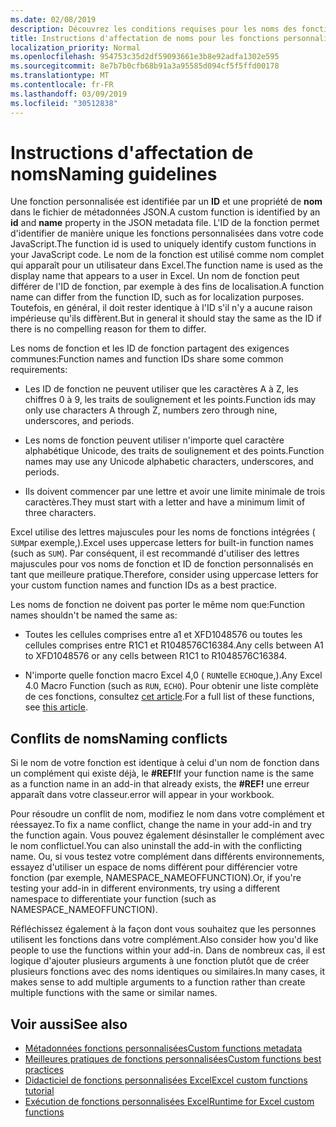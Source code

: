 ```yaml
---
ms.date: 02/08/2019
description: Découvrez les conditions requises pour les noms des fonctions personnalisées Excel et éviter les pièges de dénomination courants.
title: Instructions d'affectation de noms pour les fonctions personnalisées dans Excel (aperçu)
localization_priority: Normal
ms.openlocfilehash: 954753c35d2df59093661e3b8e92adfa1302e595
ms.sourcegitcommit: 8e7b7b0cfb68b91a3a95585d094cf5f5ffd00178
ms.translationtype: MT
ms.contentlocale: fr-FR
ms.lasthandoff: 03/09/2019
ms.locfileid: "30512838"
---
```

# <a name="naming-guidelines"></a><span data-ttu-id="49999-103">Instructions d'affectation de noms</span><span class="sxs-lookup"><span data-stu-id="49999-103">Naming guidelines</span></span>

<span data-ttu-id="49999-104">Une fonction personnalisée est identifiée par un **ID** et une propriété de **nom** dans le fichier de métadonnées JSON.</span><span class="sxs-lookup"><span data-stu-id="49999-104">A custom function is identified by an **id** and **name** property in the JSON metadata file.</span></span> <span data-ttu-id="49999-105">L'ID de la fonction permet d'identifier de manière unique les fonctions personnalisées dans votre code JavaScript.</span><span class="sxs-lookup"><span data-stu-id="49999-105">The function id is used to uniquely identify custom functions in your JavaScript code.</span></span> <span data-ttu-id="49999-106">Le nom de la fonction est utilisé comme nom complet qui apparaît pour un utilisateur dans Excel.</span><span class="sxs-lookup"><span data-stu-id="49999-106">The function name is used as the display name that appears to a user in Excel.</span></span> <span data-ttu-id="49999-107">Un nom de fonction peut différer de l'ID de fonction, par exemple à des fins de localisation.</span><span class="sxs-lookup"><span data-stu-id="49999-107">A function name can differ from the function ID, such as for localization purposes.</span></span> <span data-ttu-id="49999-108">Toutefois, en général, il doit rester identique à l'ID s'il n'y a aucune raison impérieuse qu'ils diffèrent.</span><span class="sxs-lookup"><span data-stu-id="49999-108">But in general it should stay the same as the ID if there is no compelling reason for them to differ.</span></span>

<span data-ttu-id="49999-109">Les noms de fonction et les ID de fonction partagent des exigences communes:</span><span class="sxs-lookup"><span data-stu-id="49999-109">Function names and function IDs share some common requirements:</span></span>

- <span data-ttu-id="49999-110">Les ID de fonction ne peuvent utiliser que les caractères A à Z, les chiffres 0 à 9, les traits de soulignement et les points.</span><span class="sxs-lookup"><span data-stu-id="49999-110">Function ids may only use characters A through Z, numbers zero through nine, underscores, and periods.</span></span>

- <span data-ttu-id="49999-111">Les noms de fonction peuvent utiliser n'importe quel caractère alphabétique Unicode, des traits de soulignement et des points.</span><span class="sxs-lookup"><span data-stu-id="49999-111">Function names may use any Unicode alphabetic characters, underscores, and periods.</span></span>

- <span data-ttu-id="49999-112">Ils doivent commencer par une lettre et avoir une limite minimale de trois caractères.</span><span class="sxs-lookup"><span data-stu-id="49999-112">They must start with a letter and have a minimum limit of three characters.</span></span>

<span data-ttu-id="49999-113">Excel utilise des lettres majuscules pour les noms de fonctions intégrées ( `SUM`par exemple,).</span><span class="sxs-lookup"><span data-stu-id="49999-113">Excel uses uppercase letters for built-in function names (such as `SUM`).</span></span> <span data-ttu-id="49999-114">Par conséquent, il est recommandé d'utiliser des lettres majuscules pour vos noms de fonction et ID de fonction personnalisés en tant que meilleure pratique.</span><span class="sxs-lookup"><span data-stu-id="49999-114">Therefore, consider using uppercase letters for your custom function names and function IDs as a best practice.</span></span>

<span data-ttu-id="49999-115">Les noms de fonction ne doivent pas porter le même nom que:</span><span class="sxs-lookup"><span data-stu-id="49999-115">Function names shouldn't be named the same as:</span></span>

- <span data-ttu-id="49999-116">Toutes les cellules comprises entre a1 et XFD1048576 ou toutes les cellules comprises entre R1C1 et R1048576C16384.</span><span class="sxs-lookup"><span data-stu-id="49999-116">Any cells between A1 to XFD1048576 or any cells between R1C1 to R1048576C16384.</span></span>

- <span data-ttu-id="49999-117">N'importe quelle fonction macro Excel 4,0 ( `RUN`telle `ECHO`que,).</span><span class="sxs-lookup"><span data-stu-id="49999-117">Any Excel 4.0 Macro Function (such as `RUN`, `ECHO`).</span></span>  <span data-ttu-id="49999-118">Pour obtenir une liste complète de ces fonctions, consultez [cet article](https://www.microsoft.com/en-us/download/details.aspx?id=1465).</span><span class="sxs-lookup"><span data-stu-id="49999-118">For a full list of these functions, see [this article](https://www.microsoft.com/en-us/download/details.aspx?id=1465).</span></span>

## <a name="naming-conflicts"></a><span data-ttu-id="49999-119">Conflits de noms</span><span class="sxs-lookup"><span data-stu-id="49999-119">Naming conflicts</span></span>

<span data-ttu-id="49999-120">Si le nom de votre fonction est identique à celui d'un nom de fonction dans un complément qui existe déjà, le **#REF!**</span><span class="sxs-lookup"><span data-stu-id="49999-120">If your function name is the same as a function name in an add-in that already exists, the **#REF!**</span></span> <span data-ttu-id="49999-121">une erreur apparaît dans votre classeur.</span><span class="sxs-lookup"><span data-stu-id="49999-121">error will appear in your workbook.</span></span>

<span data-ttu-id="49999-122">Pour résoudre un conflit de nom, modifiez le nom dans votre complément et réessayez.</span><span class="sxs-lookup"><span data-stu-id="49999-122">To fix a name conflict, change the name in your add-in and try the function again.</span></span> <span data-ttu-id="49999-123">Vous pouvez également désinstaller le complément avec le nom conflictuel.</span><span class="sxs-lookup"><span data-stu-id="49999-123">You can also uninstall the add-in with the conflicting name.</span></span> <span data-ttu-id="49999-124">Ou, si vous testez votre complément dans différents environnements, essayez d'utiliser un espace de noms différent pour différencier votre fonction (par exemple, NAMESPACE_NAMEOFFUNCTION).</span><span class="sxs-lookup"><span data-stu-id="49999-124">Or, if you're testing your add-in in different environments, try using a different namespace to differentiate your function (such as NAMESPACE_NAMEOFFUNCTION).</span></span>

<span data-ttu-id="49999-125">Réfléchissez également à la façon dont vous souhaitez que les personnes utilisent les fonctions dans votre complément.</span><span class="sxs-lookup"><span data-stu-id="49999-125">Also consider how you'd like people to use the functions within your add-in.</span></span> <span data-ttu-id="49999-126">Dans de nombreux cas, il est logique d'ajouter plusieurs arguments à une fonction plutôt que de créer plusieurs fonctions avec des noms identiques ou similaires.</span><span class="sxs-lookup"><span data-stu-id="49999-126">In many cases, it makes sense to add multiple arguments to a function rather than create multiple functions with the same or similar names.</span></span>

## <a name="see-also"></a><span data-ttu-id="49999-127">Voir aussi</span><span class="sxs-lookup"><span data-stu-id="49999-127">See also</span></span>

* [<span data-ttu-id="49999-128">Métadonnées fonctions personnalisées</span><span class="sxs-lookup"><span data-stu-id="49999-128">Custom functions metadata</span></span>](custom-functions-json.md)
* [<span data-ttu-id="49999-129">Meilleures pratiques de fonctions personnalisées</span><span class="sxs-lookup"><span data-stu-id="49999-129">Custom functions best practices</span></span>](custom-functions-best-practices.md)
* [<span data-ttu-id="49999-130">Didacticiel de fonctions personnalisées Excel</span><span class="sxs-lookup"><span data-stu-id="49999-130">Excel custom functions tutorial</span></span>](../tutorials/excel-tutorial-create-custom-functions.md)
* [<span data-ttu-id="49999-131">Exécution de fonctions personnalisées Excel</span><span class="sxs-lookup"><span data-stu-id="49999-131">Runtime for Excel custom functions</span></span>](custom-functions-runtime.md)
